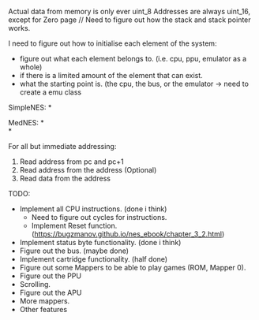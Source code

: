 Actual data from memory is only ever uint_8
Addresses are always uint_16, except for Zero page
// Need to figure out how the stack and stack pointer works.

I need to figure out how to initialise each element of the system:
* figure out what each element belongs to. (i.e. cpu, ppu, emulator as a whole)
* if there is a limited amount of the element that can exist.
* what the starting point is. (the cpu, the bus, or the emulator -> need to create a emu class

SimpleNES:
*  

MedNES:
*  
* 

For all but immediate addressing:
1. Read address from pc and pc+1
2. Read address from the address (Optional)
3. Read data from the address

TODO:
* Implement all CPU instructions. (done i think)
	* Need to figure out cycles for instructions.
	* Implement Reset function. (https://bugzmanov.github.io/nes_ebook/chapter_3_2.html)
* Implement status byte functionality. (done i think)
* Figure out the bus. (maybe done)
* Implement cartridge functionality. (half done)
* Figure out some Mappers to be able to play games (ROM, Mapper 0).
* Figure out the PPU
* Scrolling.
* Figure out the APU
* More mappers.
* Other features